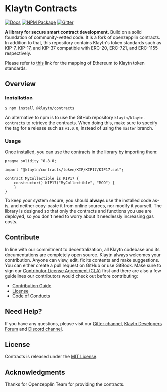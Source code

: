 # Klaytn Contracts

[![Docs](https://img.shields.io/badge/docs-%F0%9F%93%84-blue)](https://docs.klaytn.foundation/)
[![NPM Package](https://badge.fury.io/js/@klaytn%2Fcontracts.svg)](https://www.npmjs.com/package/@klaytn/contracts)
[![Gitter](https://badges.gitter.im/klaytn/klaytn-contracts.svg)](https://gitter.im/klaytn/klaytn-contracts?utm_source=badge&utm_medium=badge&utm_campaign=pr-badge)

**A library for secure smart contract development.** Build on a solid foundation of community-vetted code.
It is a fork of openzepplin contracts. In addition to that, this repository contains Klaytn's token standards such as KIP-7, KIP-17, and KIP-37 compatible with ERC-20, ERC-721, and ERC-1155 respectively.

Please refer to [this](https://kips.klaytn.com/token) link for the mapping of Ethereum to Klaytn token standards.

## Overview

### Installation

```console
$ npm install @klaytn/contracts
```

An alternative to npm is to use the GitHub repository `klaytn/klaytn-contracts` to retrieve the contracts. When doing this, make sure to specify the tag for a release such as `v1.0.0`, instead of using the `master` branch.

### Usage

Once installed, you can use the contracts in the library by importing them:

```solidity
pragma solidity ^0.8.0;

import "@klaytn/contracts/token/KIP/KIP17/KIP17.sol";

contract MyCollectible is KIP17 {
    constructor() KIP17("MyCollectible", "MCO") {
    }
}
```

To keep your system secure, you should **always** use the installed code as-is, and neither copy-paste it from online sources, nor modify it yourself. The library is designed so that only the contracts and functions you use are deployed, so you don't need to worry about it needlessly increasing gas costs.

## Contribute

In line with our commitment to decentralization, all Klaytn codebase and its documentations are completely open source. Klaytn always welcomes your contribution. Anyone can view, edit, fix its contents and make suggestions. You can either create a pull request on GitHub or use GitBook. Make sure to sign our [Contributor License Agreement (CLA)](https://cla-assistant.io/klaytn/klaytn-contracts) first and there are also a few guidelines our contributors would check out before contributing:

- [Contribution Guide](./CONTRIBUTING.md)
- [License](./LICENSE)
- [Code of Conducts](./code-of-conduct.md)

## Need Help? <a href="#need-help" id="need-help"></a>

If you have any questions, please visit our [Gitter channel](https://gitter.im/klaytn/klaytn-contracts?utm_source=badge&utm_medium=badge&utm_campaign=pr-badge), [Klaytn Developers Forum](https://forum.klaytn.foundation/) and [Discord channel](https://discord.gg/mWsHFqN5Zf).

## License

 Contracts is released under the [MIT License](LICENSE).

## Acknowledgments 

Thanks for Openzepplin Team for providing the  contracts.